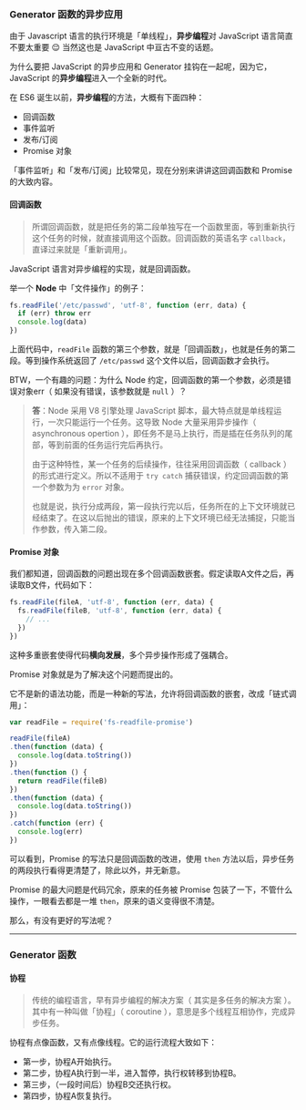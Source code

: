 ### Generator 函数的异步应用

由于 Javascript 语言的执行环境是「单线程」，**异步编程**对 JavaScript 语言简直不要太重要 😌 当然这也是 JavaScript 中亘古不变的话题。

为什么要把 JavaScript 的异步应用和 Generator 挂钩在一起呢，因为它，JavaScript 的**异步编程**进入一个全新的时代。

在 ES6 诞生以前，**异步编程**的方法，大概有下面四种：

- 回调函数
- 事件监听
- 发布/订阅
- Promise 对象

「事件监听」和「发布/订阅」比较常见，现在分别来讲讲这回调函数和 Promise 的大致内容。

#### 回调函数

> 所谓回调函数，就是把任务的第二段单独写在一个函数里面，等到重新执行这个任务的时候，就直接调用这个函数。回调函数的英语名字 `callback`，直译过来就是「重新调用」。

JavaScript 语言对异步编程的实现，就是回调函数。

举一个 **Node** 中「文件操作」的例子：

```javascript
fs.readFile('/etc/passwd', 'utf-8', function (err, data) {
  if (err) throw err
  console.log(data)
})
```

上面代码中，`readFile` 函数的第三个参数，就是「回调函数」，也就是任务的第二段。等到操作系统返回了 `/etc/passwd` 这个文件以后，回调函数才会执行。

BTW，一个有趣的问题：为什么 Node 约定，回调函数的第一个参数，必须是错误对象err（ 如果没有错误，该参数就是 `null` ）？

> **答**：Node 采用 V8 引擎处理 JavaScript 脚本，最大特点就是单线程运行，一次只能运行一个任务。这导致 Node 大量采用异步操作（ asynchronous opertion ），即任务不是马上执行，而是插在任务队列的尾部，等到前面的任务运行完后再执行。
> 
> 由于这种特性，某一个任务的后续操作，往往采用回调函数（ callback ）的形式进行定义。所以不适用于 `try catch` 捕获错误，约定回调函数的第一个参数为为 `error` 对象。
> 
> 也就是说，执行分成两段，第一段执行完以后，任务所在的上下文环境就已经结束了。在这以后抛出的错误，原来的上下文环境已经无法捕捉，只能当作参数，传入第二段。

#### Promise 对象

我们都知道，回调函数的问题出现在多个回调函数嵌套。假定读取A文件之后，再读取B文件，代码如下：

```javascript
fs.readFile(fileA, 'utf-8', function (err, data) {
  fs.readFile(fileB, 'utf-8', function (err, data) {
    // ...
  })
})
```

这种多重嵌套使得代码**横向发展**，多个异步操作形成了强耦合。

Promise 对象就是为了解决这个问题而提出的。

它不是新的语法功能，而是一种新的写法，允许将回调函数的嵌套，改成「链式调用」：

```javascript
var readFile = require('fs-readfile-promise')

readFile(fileA)
.then(function (data) {
  console.log(data.toString())
})
.then(function () {
  return readFile(fileB)
})
.then(function (data) {
  console.log(data.toString())
})
.catch(function (err) {
  console.log(err)
})
```

可以看到，Promise 的写法只是回调函数的改进，使用 `then` 方法以后，异步任务的两段执行看得更清楚了，除此以外，并无新意。

Promise 的最大问题是代码冗余，原来的任务被 Promise 包装了一下，不管什么操作，一眼看去都是一堆 `then`，原来的语义变得很不清楚。

那么，有没有更好的写法呢？

---

### Generator 函数

#### 协程

> 传统的编程语言，早有异步编程的解决方案（ 其实是多任务的解决方案 ）。其中有一种叫做「协程」（ coroutine ），意思是多个线程互相协作，完成异步任务。

协程有点像函数，又有点像线程。它的运行流程大致如下：

- 第一步，协程A开始执行。
- 第二步，协程A执行到一半，进入暂停，执行权转移到协程B。
- 第三步，（一段时间后）协程B交还执行权。
- 第四步，协程A恢复执行。